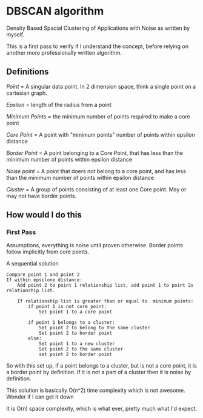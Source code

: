 # DBSCAN algorithm
Density Based Spacial Clustering of Applications with Noise as written by myself.

This is a first pass to verify if I understand the concept, before relying on another more professionally written algorithm.

## Definitions
*Point* = A singular data point. In 2 dimension space, think a single point on a cartesian graph.  

*Epsilon* = length of the radius from a point  

*Minimum Points* = the minimum number of points required to make a core point  

*Core Point* = A point with "minimum points" number of points within epsilon distance  

*Border Point* = A point belonging to a Core Point, that has less than the minimum number of points within epsilon distance  

*Noise point* = A point that doers not belong to a core point, and has less than the minimum number of points within epsilon distance  

*Cluster* = A group of points consisting of at least one Core point.  May or may not have border points.

## How would I do this
### First Pass
Assumptions, everything is noise until proven otherwise. Border points follow implicitly from core points.

A sequential solution
```
Compare point 1 and point 2
If within epsilone distance: 
    Add point 2 to point 1 relationship list, add point 1 to point 2s relationship list.

    If relationship list is greater than or equal to  minimum points:
        if point 1 is not core point:
            Set point 1 to a core point

        if point 1 belongs to a cluster:
            Set point 2 to belong to the same cluster
            Set point 2 to border point
        else:
            Set point 1 to a new cluster
            Set point 2 to the same cluster
            set point 2 to border point
```
So with this set up, if a point belongs to a cluster, but is not a core point, it is a border point by definition. If it is not a part of a cluster then it is noise by definition.

This solution is basically O(n^2) time complexity which is not awesome.  Wonder if I can get it down

It is O(n) space complexity, which is what ever, pretty much what I'd expect.